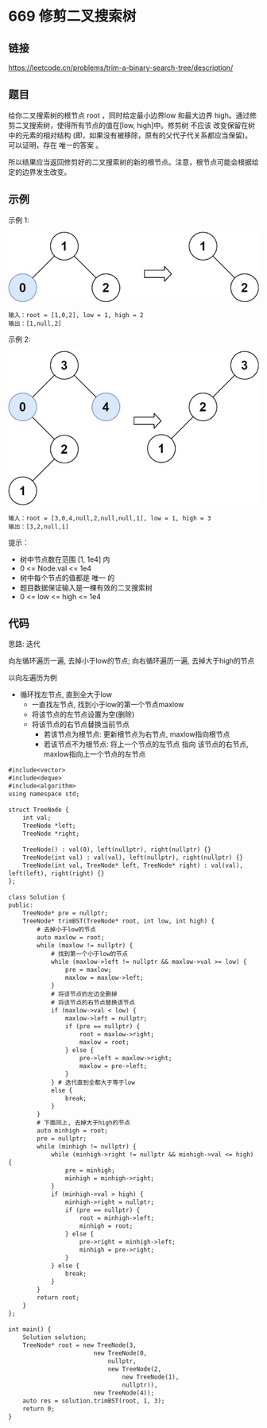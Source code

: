 # 669 修剪二叉搜索树
## 链接
https://leetcode.cn/problems/trim-a-binary-search-tree/description/

## 题目 
给你二叉搜索树的根节点 root ，同时给定最小边界low 和最大边界 high。通过修剪二叉搜索树，使得所有节点的值在[low, high]中。修剪树 不应该 改变保留在树中的元素的相对结构 (即，如果没有被移除，原有的父代子代关系都应当保留)。 可以证明，存在 唯一的答案 。

所以结果应当返回修剪好的二叉搜索树的新的根节点。注意，根节点可能会根据给定的边界发生改变。

## 示例
示例 1:

![](img/33example1.jpg)
```
输入：root = [1,0,2], low = 1, high = 2
输出：[1,null,2]
```
示例 2:

![](img/33example2.jpg)
```
输入：root = [3,0,4,null,2,null,null,1], low = 1, high = 3
输出：[3,2,null,1]
```

提示：

- 树中节点数在范围 [1, 1e4] 内
- 0 <= Node.val <= 1e4
- 树中每个节点的值都是 唯一 的
- 题目数据保证输入是一棵有效的二叉搜索树
- 0 <= low <= high <= 1e4

## 代码
思路: 迭代

向左循环遍历一遍, 去掉小于low的节点; 向右循环遍历一遍, 去掉大于high的节点

以向左遍历为例
- 循环找左节点, 直到全大于low
    - 一直找左节点, 找到小于low的第一个节点maxlow
    - 将该节点的左节点设置为空(删除)
    - 将该节点的右节点替换当前节点
        - 若该节点为根节点: 更新根节点为右节点, maxlow指向根节点
        - 若该节点不为根节点: 将上一个节点的左节点 指向 该节点的右节点, maxlow指向上一个节点的左节点

```
#include<vector>
#include<deque>
#include<algorithm>
using namespace std;

struct TreeNode {
	int val;
	TreeNode *left;
	TreeNode *right;
	
	TreeNode() : val(0), left(nullptr), right(nullptr) {}
	TreeNode(int val) : val(val), left(nullptr), right(nullptr) {}
	TreeNode(int val, TreeNode* left, TreeNode* right) : val(val), left(left), right(right) {}
};
	
class Solution {
public:
	TreeNode* pre = nullptr;	
    TreeNode* trimBST(TreeNode* root, int low, int high) {
        # 去掉小于low的节点
		auto maxlow = root;
		while (maxlow != nullptr) {
            # 找到第一个小于low的节点
			while (maxlow->left != nullptr && maxlow->val >= low) {
				pre = maxlow;
				maxlow = maxlow->left;
			}
            # 将该节点的左边全删掉
            # 将该节点的右节点替换该节点
			if (maxlow->val < low) {
				maxlow->left = nullptr;
				if (pre == nullptr) {
					root = maxlow->right;
					maxlow = root;
				} else {
					pre->left = maxlow->right;
					maxlow = pre->left;
				}
			} # 迭代直到全都大于等于low 
            else {
				break;
			}
		}
        # 下面同上, 去掉大于high的节点
		auto minhigh = root;
		pre = nullptr;
		while (minhigh != nullptr) {
			while (minhigh->right != nullptr && minhigh->val <= high) {
				pre = minhigh;
				minhigh = minhigh->right;
			}
			if (minhigh->val > high) {
				minhigh->right = nullptr;
				if (pre == nullptr) {
					root = minhigh->left;
					minhigh = root;
				} else {
					pre->right = minhigh->left;
					minhigh = pre->right;
				}
			} else {
				break;
			}
		}
		return root;
    }
};

int main() {
	Solution solution;
	TreeNode* root = new TreeNode(3,
						new TreeNode(0,
							nullptr,
							new TreeNode(2,
								new TreeNode(1),
								nullptr)),
						new TreeNode(4));
	auto res = solution.trimBST(root, 1, 3);
	return 0;
}
```